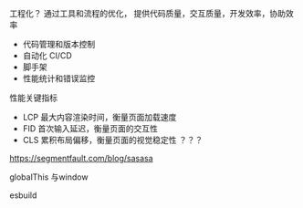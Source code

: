 







工程化？
通过工具和流程的优化，
提供代码质量，交互质量，开发效率，协助效率

- 代码管理和版本控制
- 自动化 CI/CD 
- 脚手架
- 性能统计和错误监控





性能关键指标
- LCP 最大内容渲染时间，衡量页面加载速度
- FID 首次输入延迟，衡量页面的交互性
- CLS 累积布局偏移，衡量页面的视觉稳定性 ？？？

https://segmentfault.com/blog/sasasa




globalThis 与window

esbuild